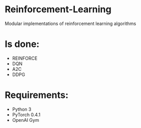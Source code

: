 # Reinforcement-Learning
Modular implementations of reinforcement learning algorithms

# Is done:
- REINFORCE
- DQN
- A2C
- DDPG

# Requirements:
- Python 3
- PyTorch 0.4.1
- OpenAI Gym
